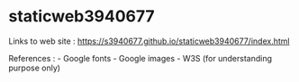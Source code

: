 # staticweb3940677

Links to web site : https://s3940677.github.io/staticweb3940677/index.html

References : - Google fonts
    - Google images
    - W3S (for understanding purpose only)